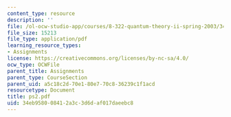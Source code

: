 ```yaml
---
content_type: resource
description: ''
file: /ol-ocw-studio-app/courses/8-322-quantum-theory-ii-spring-2003/34eb958008412a3c3d6daf017daeebc8_ps2.pdf
file_size: 15213
file_type: application/pdf
learning_resource_types:
- Assignments
license: https://creativecommons.org/licenses/by-nc-sa/4.0/
ocw_type: OCWFile
parent_title: Assignments
parent_type: CourseSection
parent_uid: a5c18c2d-70e1-80e7-70c8-36239c1f1acd
resourcetype: Document
title: ps2.pdf
uid: 34eb9580-0841-2a3c-3d6d-af017daeebc8
---
```

